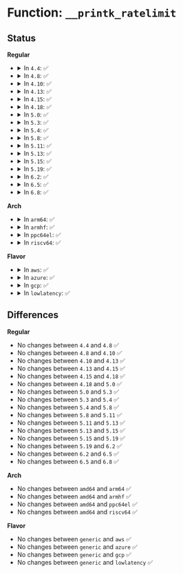 # Function: <code>__printk_ratelimit</code>

## Status
<b>Regular</b>
<ul>
<li>
<details>
<summary>In <code>4.4</code>: ✅</summary>

```c
int __printk_ratelimit(const char *func);
```

**Collision:** Unique Global

**Inline:** No

**Transformation:** False

**Instances:**

```
In kernel/printk/printk.c (ffffffff810d6ba0)
Location: kernel/printk/printk.c:2776
Inline: False
Direct callers:
  - arch/x86/kernel/signal.c:signal_fault
  - arch/x86/kernel/traps.c:do_trap
  - arch/x86/kernel/traps.c:do_general_protection
  - arch/x86/kernel/irq.c:ack_bad_irq
  - arch/x86/kernel/hpet.c:hpet_rtc_interrupt
  - arch/x86/mm/fault.c:__bad_area_nosemaphore
  - kernel/sysctl_binary.c:do_sysctl
  - kernel/sched/core.c:select_fallback_rq
  - kernel/sched/auto_group.c:sched_autogroup_create_attach
  - kernel/sched/auto_group.c:sched_autogroup_create_attach
  - kernel/audit.c:audit_printk_skb
  - kernel/audit.c:audit_log_start
  - mm/vmalloc.c:alloc_vmap_area
  - fs/quota/dquot.c:__quota_error
  - security/selinux/hooks.c:inode_doinit_with_dentry
  - security/selinux/ss/services.c:context_struct_compute_av
  - security/apparmor/domain.c:profile_onexec
  - security/apparmor/domain.c:change_hat
  - security/apparmor/domain.c:profile_transition
  - security/apparmor/domain.c:profile_transition
  - security/apparmor/domain.c:profile_transition
  - security/apparmor/domain.c:handle_onexec
  - security/apparmor/domain.c:apparmor_bprm_set_creds
  - security/apparmor/domain.c:apparmor_bprm_set_creds
  - security/apparmor/domain.c:apparmor_bprm_set_creds
  - security/apparmor/domain.c:aa_change_hat
  - security/apparmor/domain.c:aa_change_profile
  - security/apparmor/domain.c:aa_change_profile
  - security/apparmor/policy.c:aa_free_profile
  - security/apparmor/procattr.c:aa_setprocattr_changehat
  - security/apparmor/procattr.c:aa_setprocattr_changehat
  - security/apparmor/procattr.c:aa_setprocattr_changehat
  - security/apparmor/procattr.c:aa_setprocattr_changehat
  - security/apparmor/label.c:aa_label_alloc
  - security/apparmor/label.c:aa_label_xaudit
  - security/apparmor/label.c:aa_label_seq_xprint
  - security/apparmor/label.c:aa_label_xprintk
  - security/apparmor/policy_ns.c:alloc_ns
  - security/apparmor/policy_ns.c:aa_prepare_ns
  - lib/swiotlb.c:swiotlb_tbl_map_single
  - drivers/pci/pci.c:pci_raw_set_power_state
  - drivers/acpi/apei/erst.c:pr_unimpl_nvram
  - drivers/acpi/apei/erst.c:erst_get_record_id_next
  - drivers/acpi/apei/ghes.c:ghes_read_estatus
  - drivers/acpi/apei/ghes.c:ghes_read_estatus
  - drivers/tty/vt/keyboard.c:kbd_event
  - drivers/usb/core/hub.c:hub_port_connect
  - drivers/input/keyboard/atkbd.c:atkbd_interrupt
```
**Symbols:**

```
ffffffff810d6ba0-ffffffff810d6bba: __printk_ratelimit (STB_GLOBAL)
```
</details>
</li>
<li>
<details>
<summary>In <code>4.8</code>: ✅</summary>

```c
int __printk_ratelimit(const char *func);
```

**Collision:** Unique Global

**Inline:** No

**Transformation:** False

**Instances:**

```
In kernel/printk/printk.c (ffffffff810db8e0)
Location: kernel/printk/printk.c:2918
Inline: False
Direct callers:
  - arch/x86/kernel/signal.c:signal_fault
  - arch/x86/kernel/traps.c:do_general_protection
  - arch/x86/kernel/traps.c:do_trap
  - arch/x86/kernel/irq.c:ack_bad_irq
  - arch/x86/kernel/hpet.c:hpet_rtc_interrupt
  - arch/x86/mm/fault.c:__bad_area_nosemaphore
  - kernel/sysctl_binary.c:do_sysctl
  - kernel/sched/core.c:select_fallback_rq
  - kernel/sched/auto_group.c:sched_autogroup_create_attach
  - kernel/sched/auto_group.c:sched_autogroup_create_attach
  - kernel/audit.c:audit_log_start
  - kernel/audit.c:audit_printk_skb
  - mm/vmalloc.c:alloc_vmap_area
  - fs/quota/dquot.c:__quota_error
  - security/selinux/hooks.c:inode_doinit_with_dentry
  - security/selinux/ss/services.c:context_struct_compute_av
  - security/apparmor/domain.c:aa_change_profile
  - security/apparmor/domain.c:aa_change_profile
  - security/apparmor/domain.c:aa_change_hat
  - security/apparmor/domain.c:apparmor_bprm_set_creds
  - security/apparmor/domain.c:apparmor_bprm_set_creds
  - security/apparmor/domain.c:apparmor_bprm_set_creds
  - security/apparmor/domain.c:handle_onexec
  - security/apparmor/domain.c:profile_onexec
  - security/apparmor/domain.c:profile_onexec
  - security/apparmor/domain.c:profile_transition
  - security/apparmor/domain.c:profile_transition
  - security/apparmor/domain.c:profile_transition
  - security/apparmor/domain.c:profile_transition
  - security/apparmor/policy.c:policy_admin_capable
  - security/apparmor/policy.c:policy_admin_capable
  - security/apparmor/policy.c:aa_free_profile
  - security/apparmor/procattr.c:aa_setprocattr_changehat
  - security/apparmor/procattr.c:aa_setprocattr_changehat
  - security/apparmor/procattr.c:aa_setprocattr_changehat
  - security/apparmor/procattr.c:aa_setprocattr_changehat
  - security/apparmor/label.c:aa_label_xprintk
  - security/apparmor/label.c:aa_label_seq_xprint
  - security/apparmor/label.c:aa_label_xaudit
  - security/apparmor/label.c:aa_label_alloc
  - security/apparmor/mount.c:aa_pivotroot
  - security/apparmor/policy_ns.c:__aa_create_ns
  - security/apparmor/policy_ns.c:alloc_ns
  - lib/swiotlb.c:swiotlb_tbl_map_single
  - drivers/pci/pci.c:pci_raw_set_power_state
  - drivers/acpi/apei/erst.c:pr_unimpl_nvram
  - drivers/acpi/apei/erst.c:erst_get_record_id_next
  - drivers/acpi/apei/ghes.c:ghes_read_estatus
  - drivers/acpi/apei/ghes.c:ghes_read_estatus
  - drivers/tty/vt/keyboard.c:kbd_event
  - drivers/usb/core/hub.c:hub_port_connect
  - drivers/input/keyboard/atkbd.c:atkbd_interrupt
```
**Symbols:**

```
ffffffff810db8e0-ffffffff810db8fa: __printk_ratelimit (STB_GLOBAL)
```
</details>
</li>
<li>
<details>
<summary>In <code>4.10</code>: ✅</summary>

```c
int __printk_ratelimit(const char *func);
```

**Collision:** Unique Global

**Inline:** No

**Transformation:** False

**Instances:**

```
In kernel/printk/printk.c (ffffffff810e23b0)
Location: kernel/printk/printk.c:2750
Inline: False
Direct callers:
  - arch/x86/kernel/signal.c:signal_fault
  - arch/x86/kernel/traps.c:do_general_protection
  - arch/x86/kernel/traps.c:do_trap
  - arch/x86/kernel/irq.c:ack_bad_irq
  - arch/x86/kernel/hpet.c:hpet_rtc_interrupt
  - arch/x86/mm/fault.c:__bad_area_nosemaphore
  - kernel/sysctl_binary.c:do_sysctl
  - kernel/sched/core.c:select_fallback_rq
  - kernel/sched/auto_group.c:sched_autogroup_create_attach
  - kernel/sched/auto_group.c:sched_autogroup_create_attach
  - mm/vmalloc.c:alloc_vmap_area
  - fs/quota/dquot.c:__quota_error
  - security/selinux/hooks.c:inode_doinit_with_dentry
  - security/selinux/ss/services.c:context_struct_compute_av
  - security/apparmor/domain.c:aa_change_profile
  - security/apparmor/domain.c:aa_change_profile
  - security/apparmor/domain.c:aa_change_hat
  - security/apparmor/domain.c:apparmor_bprm_set_creds
  - security/apparmor/domain.c:apparmor_bprm_set_creds
  - security/apparmor/domain.c:apparmor_bprm_set_creds
  - security/apparmor/domain.c:handle_onexec
  - security/apparmor/domain.c:profile_onexec
  - security/apparmor/domain.c:profile_onexec
  - security/apparmor/domain.c:profile_transition
  - security/apparmor/domain.c:profile_transition
  - security/apparmor/domain.c:profile_transition
  - security/apparmor/domain.c:profile_transition
  - security/apparmor/policy.c:policy_admin_capable
  - security/apparmor/policy.c:policy_admin_capable
  - security/apparmor/policy.c:aa_free_profile
  - security/apparmor/procattr.c:aa_setprocattr_changehat
  - security/apparmor/procattr.c:aa_setprocattr_changehat
  - security/apparmor/procattr.c:aa_setprocattr_changehat
  - security/apparmor/procattr.c:aa_setprocattr_changehat
  - security/apparmor/label.c:aa_label_xprintk
  - security/apparmor/label.c:aa_label_seq_xprint
  - security/apparmor/label.c:aa_label_xaudit
  - security/apparmor/label.c:aa_label_alloc
  - security/apparmor/mount.c:aa_pivotroot
  - security/apparmor/policy_ns.c:__aa_create_ns
  - security/apparmor/policy_ns.c:alloc_ns
  - lib/swiotlb.c:swiotlb_tbl_map_single
  - drivers/pci/pci.c:pci_raw_set_power_state
  - drivers/acpi/apei/erst.c:pr_unimpl_nvram
  - drivers/acpi/apei/erst.c:erst_get_record_id_next
  - drivers/acpi/apei/ghes.c:ghes_read_estatus
  - drivers/acpi/apei/ghes.c:ghes_read_estatus
  - drivers/tty/vt/keyboard.c:kbd_event
  - drivers/usb/core/hub.c:hub_port_connect
  - drivers/input/keyboard/atkbd.c:atkbd_interrupt
```
**Symbols:**

```
ffffffff810e23b0-ffffffff810e23ca: __printk_ratelimit (STB_GLOBAL)
```
</details>
</li>
<li>
<details>
<summary>In <code>4.13</code>: ✅</summary>

```c
int __printk_ratelimit(const char *func);
```

**Collision:** Unique Global

**Inline:** No

**Transformation:** False

**Instances:**

```
In kernel/printk/printk.c (ffffffff810e1650)
Location: kernel/printk/printk.c:2757
Inline: False
Direct callers:
  - arch/x86/kernel/signal.c:signal_fault
  - arch/x86/kernel/traps.c:do_general_protection
  - arch/x86/kernel/traps.c:do_trap
  - arch/x86/kernel/irq.c:ack_bad_irq
  - arch/x86/kernel/hpet.c:hpet_rtc_interrupt
  - arch/x86/mm/fault.c:__bad_area_nosemaphore
  - kernel/sched/core.c:select_fallback_rq
  - kernel/sched/autogroup.c:sched_autogroup_create_attach
  - kernel/sched/autogroup.c:sched_autogroup_create_attach
  - mm/vmalloc.c:alloc_vmap_area
  - fs/quota/dquot.c:__quota_error
  - security/selinux/hooks.c:inode_doinit_with_dentry
  - security/selinux/ss/services.c:context_struct_compute_av
  - lib/swiotlb.c:swiotlb_tbl_map_single
  - drivers/pci/pci.c:pci_raw_set_power_state
  - drivers/acpi/apei/erst.c:pr_unimpl_nvram
  - drivers/acpi/apei/erst.c:erst_get_record_id_next
  - drivers/acpi/apei/ghes.c:ghes_read_estatus
  - drivers/acpi/apei/ghes.c:ghes_read_estatus
  - drivers/tty/vt/keyboard.c:kbd_event
  - drivers/iommu/amd_iommu.c:amd_iommu_int_thread
  - drivers/iommu/amd_iommu.c:amd_iommu_int_thread
  - drivers/usb/core/hub.c:hub_port_connect
  - drivers/input/keyboard/atkbd.c:atkbd_interrupt
```
**Symbols:**

```
ffffffff810e1650-ffffffff810e166a: __printk_ratelimit (STB_GLOBAL)
```
</details>
</li>
<li>
<details>
<summary>In <code>4.15</code>: ✅</summary>

```c
int __printk_ratelimit(const char *func);
```

**Collision:** Unique Global

**Inline:** No

**Transformation:** False

**Instances:**

```
In kernel/printk/printk.c (ffffffff810e9790)
Location: kernel/printk/printk.c:2751
Inline: False
Direct callers:
  - arch/x86/kernel/signal.c:signal_fault
  - arch/x86/kernel/traps.c:do_general_protection
  - arch/x86/kernel/traps.c:do_trap
  - arch/x86/kernel/irq.c:ack_bad_irq
  - arch/x86/kernel/hpet.c:hpet_rtc_interrupt
  - arch/x86/mm/fault.c:__bad_area_nosemaphore
  - kernel/sched/core.c:select_fallback_rq
  - kernel/sched/autogroup.c:sched_autogroup_create_attach
  - kernel/sched/autogroup.c:sched_autogroup_create_attach
  - mm/vmalloc.c:alloc_vmap_area
  - fs/quota/dquot.c:__quota_error
  - security/selinux/hooks.c:inode_doinit_with_dentry
  - security/selinux/ss/services.c:context_struct_compute_av
  - lib/swiotlb.c:swiotlb_alloc_coherent
  - lib/swiotlb.c:swiotlb_tbl_map_single
  - drivers/pci/pci.c:pci_raw_set_power_state
  - drivers/acpi/apei/erst.c:pr_unimpl_nvram
  - drivers/acpi/apei/erst.c:erst_get_record_id_next
  - drivers/acpi/apei/ghes.c:ghes_read_estatus
  - drivers/acpi/apei/ghes.c:ghes_read_estatus
  - drivers/tty/vt/keyboard.c:kbd_event
  - drivers/iommu/amd_iommu.c:amd_iommu_int_thread
  - drivers/iommu/amd_iommu.c:amd_iommu_int_thread
  - drivers/usb/core/hub.c:hub_port_connect
  - drivers/input/keyboard/atkbd.c:atkbd_interrupt
```
**Symbols:**

```
ffffffff810e9790-ffffffff810e97aa: __printk_ratelimit (STB_GLOBAL)
```
</details>
</li>
<li>
<details>
<summary>In <code>4.18</code>: ✅</summary>

```c
int __printk_ratelimit(const char *func);
```

**Collision:** Unique Global

**Inline:** No

**Transformation:** False

**Instances:**

```
In kernel/printk/printk.c (ffffffff810f1a60)
Location: kernel/printk/printk.c:2928
Inline: False
Direct callers:
  - arch/x86/kernel/signal.c:signal_fault
  - arch/x86/kernel/traps.c:do_general_protection
  - arch/x86/kernel/traps.c:do_trap
  - arch/x86/kernel/irq.c:ack_bad_irq
  - arch/x86/kernel/hpet.c:hpet_rtc_interrupt
  - arch/x86/mm/fault.c:__bad_area_nosemaphore
  - kernel/sched/core.c:select_fallback_rq
  - kernel/sched/autogroup.c:sched_autogroup_create_attach
  - kernel/sched/autogroup.c:sched_autogroup_create_attach
  - kernel/dma/swiotlb.c:swiotlb_alloc
  - kernel/dma/swiotlb.c:swiotlb_tbl_map_single
  - mm/vmalloc.c:alloc_vmap_area
  - fs/quota/dquot.c:__quota_error
  - security/selinux/hooks.c:inode_doinit_with_dentry
  - security/selinux/ss/services.c:context_struct_compute_av
  - drivers/pci/pci.c:pci_raw_set_power_state
  - drivers/acpi/apei/erst.c:pr_unimpl_nvram
  - drivers/acpi/apei/erst.c:erst_get_record_id_next
  - drivers/acpi/apei/ghes.c:ghes_read_estatus
  - drivers/acpi/apei/ghes.c:ghes_read_estatus
  - drivers/tty/vt/keyboard.c:kbd_event
  - drivers/iommu/amd_iommu.c:amd_iommu_int_thread
  - drivers/iommu/amd_iommu.c:amd_iommu_int_thread
  - drivers/usb/core/hub.c:hub_port_connect
  - drivers/input/keyboard/atkbd.c:atkbd_interrupt
```
**Symbols:**

```
ffffffff810f1a60-ffffffff810f1a7a: __printk_ratelimit (STB_GLOBAL)
```
</details>
</li>
<li>
<details>
<summary>In <code>5.0</code>: ✅</summary>

```c
int __printk_ratelimit(const char *func);
```

**Collision:** Unique Global

**Inline:** No

**Transformation:** False

**Instances:**

```
In kernel/printk/printk.c (ffffffff810fd110)
Location: kernel/printk/printk.c:2940
Inline: False
Direct callers:
  - arch/x86/kernel/signal.c:signal_fault
  - arch/x86/kernel/irq.c:ack_bad_irq
  - arch/x86/kernel/hpet.c:hpet_rtc_interrupt
  - arch/x86/mm/fault.c:__bad_area_nosemaphore
  - kernel/sched/core.c:select_fallback_rq
  - kernel/sched/autogroup.c:sched_autogroup_create_attach
  - kernel/sched/autogroup.c:sched_autogroup_create_attach
  - kernel/dma/swiotlb.c:swiotlb_tbl_map_single
  - mm/vmalloc.c:alloc_vmap_area
  - fs/quota/dquot.c:__quota_error
  - security/selinux/hooks.c:inode_doinit_with_dentry
  - security/selinux/ss/services.c:context_struct_compute_av
  - drivers/pci/pci.c:pci_raw_set_power_state
  - drivers/acpi/apei/erst.c:pr_unimpl_nvram
  - drivers/acpi/apei/erst.c:erst_get_record_id_next
  - drivers/tty/vt/keyboard.c:kbd_event
  - drivers/iommu/amd_iommu.c:amd_iommu_int_thread
  - drivers/iommu/amd_iommu.c:amd_iommu_int_thread
  - drivers/usb/core/hub.c:hub_port_connect
  - drivers/input/keyboard/atkbd.c:atkbd_interrupt
```
**Symbols:**

```
ffffffff810fd110-ffffffff810fd12a: __printk_ratelimit (STB_GLOBAL)
```
</details>
</li>
<li>
<details>
<summary>In <code>5.3</code>: ✅</summary>

```c
int __printk_ratelimit(const char *func);
```

**Collision:** Unique Global

**Inline:** No

**Transformation:** False

**Instances:**

```
In kernel/printk/printk.c (ffffffff81105820)
Location: kernel/printk/printk.c:3005
Inline: False
Direct callers:
  - arch/x86/kernel/signal.c:signal_fault
  - arch/x86/kernel/irq.c:ack_bad_irq
  - arch/x86/kernel/hpet.c:hpet_rtc_interrupt
  - arch/x86/mm/fault.c:__bad_area_nosemaphore
  - kernel/sched/core.c:select_fallback_rq
  - kernel/sched/autogroup.c:sched_autogroup_create_attach
  - kernel/sched/autogroup.c:sched_autogroup_create_attach
  - kernel/dma/swiotlb.c:swiotlb_tbl_map_single
  - mm/vmalloc.c:alloc_vmap_area
  - mm/cma.c:cma_alloc
  - fs/quota/dquot.c:__quota_error
  - security/selinux/ss/services.c:context_struct_compute_av
  - drivers/pci/pci.c:pci_raw_set_power_state
  - drivers/acpi/apei/erst.c:pr_unimpl_nvram
  - drivers/acpi/apei/erst.c:erst_get_record_id_next
  - drivers/tty/vt/keyboard.c:kbd_keycode
  - drivers/iommu/amd_iommu.c:amd_iommu_int_thread
  - drivers/iommu/amd_iommu.c:amd_iommu_int_thread
  - drivers/usb/core/hub.c:hub_port_connect
  - drivers/input/keyboard/atkbd.c:atkbd_interrupt
```
**Symbols:**

```
ffffffff81105820-ffffffff8110583a: __printk_ratelimit (STB_GLOBAL)
```
</details>
</li>
<li>
<details>
<summary>In <code>5.4</code>: ✅</summary>

```c
int __printk_ratelimit(const char *func);
```

**Collision:** Unique Global

**Inline:** No

**Transformation:** False

**Instances:**

```
In kernel/printk/printk.c (ffffffff81111ba0)
Location: kernel/printk/printk.c:3015
Inline: False
Direct callers:
  - arch/x86/kernel/signal.c:signal_fault
  - arch/x86/kernel/irq.c:ack_bad_irq
  - arch/x86/kernel/hpet.c:hpet_rtc_interrupt
  - arch/x86/mm/fault.c:__bad_area_nosemaphore
  - kernel/sched/core.c:select_fallback_rq
  - kernel/sched/autogroup.c:sched_autogroup_create_attach
  - kernel/sched/autogroup.c:sched_autogroup_create_attach
  - kernel/dma/swiotlb.c:swiotlb_tbl_map_single
  - mm/vmalloc.c:alloc_vmap_area
  - mm/cma.c:cma_alloc
  - fs/quota/dquot.c:__quota_error
  - security/selinux/ss/services.c:context_struct_compute_av
  - drivers/acpi/apei/erst.c:pr_unimpl_nvram
  - drivers/acpi/apei/erst.c:erst_get_record_id_next
  - drivers/tty/vt/keyboard.c:kbd_keycode
  - drivers/iommu/amd_iommu.c:amd_iommu_int_thread
  - drivers/iommu/amd_iommu.c:amd_iommu_int_thread
  - drivers/usb/core/hub.c:hub_port_connect
  - drivers/input/keyboard/atkbd.c:atkbd_interrupt
```
**Symbols:**

```
ffffffff81111ba0-ffffffff81111bba: __printk_ratelimit (STB_GLOBAL)
```
</details>
</li>
<li>
<details>
<summary>In <code>5.8</code>: ✅</summary>

```c
int __printk_ratelimit(const char *func);
```

**Collision:** Unique Global

**Inline:** No

**Transformation:** False

**Instances:**

```
In kernel/printk/printk.c (ffffffff8111d270)
Location: kernel/printk/printk.c:3083
Inline: False
Direct callers:
  - arch/x86/kernel/signal.c:signal_fault
  - arch/x86/kernel/traps.c:exc_general_protection
  - arch/x86/kernel/traps.c:do_trap
  - arch/x86/kernel/irq.c:ack_bad_irq
  - arch/x86/kernel/hpet.c:hpet_rtc_timer_reinit
  - arch/x86/mm/fault.c:__bad_area_nosemaphore
  - kernel/sched/core.c:select_fallback_rq
  - kernel/sched/autogroup.c:sched_autogroup_create_attach
  - kernel/sched/autogroup.c:sched_autogroup_create_attach
  - kernel/dma/swiotlb.c:swiotlb_tbl_map_single
  - kernel/audit.c:audit_log_lost
  - mm/vmalloc.c:alloc_vmap_area
  - fs/quota/dquot.c:__quota_error
  - security/selinux/ss/services.c:context_struct_compute_av
  - drivers/acpi/apei/erst.c:erst_read
  - drivers/acpi/apei/erst.c:__erst_record_id_cache_add_one
  - drivers/tty/vt/keyboard.c:kbd_keycode
  - drivers/iommu/amd/iommu.c:amd_iommu_report_page_fault
  - drivers/iommu/amd/iommu.c:amd_iommu_report_page_fault
  - drivers/usb/core/hub.c:hub_port_connect
  - drivers/input/keyboard/atkbd.c:atkbd_interrupt
```
**Symbols:**

```
ffffffff8111d270-ffffffff8111d28a: __printk_ratelimit (STB_GLOBAL)
```
</details>
</li>
<li>
<details>
<summary>In <code>5.11</code>: ✅</summary>

```c
int __printk_ratelimit(const char *func);
```

**Collision:** Unique Global

**Inline:** No

**Transformation:** False

**Instances:**

```
In kernel/printk/printk.c (ffffffff81117d40)
Location: kernel/printk/printk.c:3162
Inline: False
Direct callers:
  - arch/x86/kernel/signal.c:signal_fault
  - arch/x86/kernel/traps.c:exc_general_protection
  - arch/x86/kernel/traps.c:do_trap
  - arch/x86/kernel/irq.c:ack_bad_irq
  - arch/x86/kernel/hpet.c:hpet_rtc_timer_reinit
  - arch/x86/mm/fault.c:__bad_area_nosemaphore
  - kernel/sched/core.c:select_fallback_rq
  - kernel/sched/autogroup.c:sched_autogroup_create_attach
  - kernel/sched/autogroup.c:sched_autogroup_create_attach
  - kernel/dma/swiotlb.c:swiotlb_tbl_map_single
  - kernel/audit.c:audit_log_lost
  - mm/vmalloc.c:alloc_vmap_area
  - fs/quota/dquot.c:__quota_error
  - security/selinux/ss/services.c:context_struct_compute_av
  - drivers/acpi/apei/erst.c:erst_read
  - drivers/acpi/apei/erst.c:__erst_record_id_cache_add_one
  - drivers/tty/vt/keyboard.c:kbd_keycode
  - drivers/iommu/amd/iommu.c:amd_iommu_report_page_fault
  - drivers/iommu/amd/iommu.c:amd_iommu_report_page_fault
  - drivers/usb/core/hub.c:hub_port_connect
  - drivers/input/keyboard/atkbd.c:atkbd_interrupt
```
**Symbols:**

```
ffffffff81117d40-ffffffff81117d5a: __printk_ratelimit (STB_GLOBAL)
```
</details>
</li>
<li>
<details>
<summary>In <code>5.13</code>: ✅</summary>

```c
int __printk_ratelimit(const char *func);
```

**Collision:** Unique Global

**Inline:** No

**Transformation:** False

**Instances:**

```
In kernel/printk/printk.c (ffffffff81118410)
Location: kernel/printk/printk.c:3226
Inline: False
Direct callers:
  - arch/x86/kernel/signal.c:signal_fault
  - arch/x86/kernel/traps.c:exc_general_protection
  - arch/x86/kernel/traps.c:do_trap
  - arch/x86/kernel/irq.c:ack_bad_irq
  - arch/x86/kernel/hpet.c:hpet_rtc_interrupt
  - arch/x86/mm/fault.c:__bad_area_nosemaphore
  - kernel/sched/core.c:select_fallback_rq
  - kernel/sched/autogroup.c:sched_autogroup_create_attach
  - kernel/sched/autogroup.c:sched_autogroup_create_attach
  - kernel/audit.c:audit_log_lost
  - mm/vmalloc.c:alloc_vmap_area
  - fs/quota/dquot.c:__quota_error
  - security/selinux/ss/services.c:context_struct_compute_av
  - drivers/acpi/apei/erst.c:erst_read
  - drivers/acpi/apei/erst.c:__erst_record_id_cache_add_one
  - drivers/tty/vt/keyboard.c:kbd_keycode
  - drivers/usb/core/hub.c:hub_port_connect
  - drivers/input/keyboard/atkbd.c:atkbd_interrupt
```
**Symbols:**

```
ffffffff81118410-ffffffff8111842a: __printk_ratelimit (STB_GLOBAL)
```
</details>
</li>
<li>
<details>
<summary>In <code>5.15</code>: ✅</summary>

```c
int __printk_ratelimit(const char *func);
```

**Collision:** Unique Global

**Inline:** No

**Transformation:** False

**Instances:**

```
In kernel/printk/printk.c (ffffffff811387b0)
Location: kernel/printk/printk.c:3290
Inline: False
Direct callers:
  - arch/x86/kernel/signal.c:signal_fault
  - arch/x86/kernel/traps.c:exc_general_protection
  - arch/x86/kernel/traps.c:exc_general_protection
  - arch/x86/kernel/traps.c:do_trap
  - arch/x86/kernel/irq.c:ack_bad_irq
  - arch/x86/kernel/hpet.c:hpet_rtc_interrupt
  - arch/x86/mm/fault.c:__bad_area_nosemaphore
  - kernel/sched/core.c:select_fallback_rq
  - kernel/sched/core.c:force_compatible_cpus_allowed_ptr
  - kernel/sched/autogroup.c:sched_autogroup_create_attach
  - kernel/sched/autogroup.c:sched_autogroup_create_attach
  - kernel/audit.c:kauditd_hold_skb
  - kernel/audit.c:audit_log_lost
  - mm/vmalloc.c:alloc_vmap_area
  - fs/quota/dquot.c:__quota_error
  - security/selinux/ss/services.c:context_struct_compute_av
  - drivers/acpi/apei/erst.c:erst_read
  - drivers/acpi/apei/erst.c:__erst_record_id_cache_add_one
  - drivers/tty/vt/keyboard.c:kbd_keycode
  - drivers/usb/core/hub.c:hub_port_connect
  - drivers/input/keyboard/atkbd.c:atkbd_interrupt
```
**Symbols:**

```
ffffffff811387b0-ffffffff811387ca: __printk_ratelimit (STB_GLOBAL)
```
</details>
</li>
<li>
<details>
<summary>In <code>5.19</code>: ✅</summary>

```c
int __printk_ratelimit(const char *func);
```

**Collision:** Unique Global

**Inline:** No

**Transformation:** False

**Instances:**

```
In kernel/printk/printk.c (ffffffff8115b190)
Location: kernel/printk/printk.c:3546
Inline: False
Direct callers:
  - arch/x86/kernel/signal.c:signal_fault
  - arch/x86/kernel/traps.c:exc_general_protection
  - arch/x86/kernel/traps.c:gp_user_force_sig_segv
  - arch/x86/kernel/traps.c:do_trap
  - arch/x86/kernel/irq.c:ack_bad_irq
  - arch/x86/kernel/hpet.c:hpet_rtc_interrupt
  - arch/x86/mm/fault.c:__bad_area_nosemaphore
  - kernel/sched/core.c:select_fallback_rq
  - kernel/sched/core.c:force_compatible_cpus_allowed_ptr
  - kernel/sched/build_utility.c:sched_autogroup_create_attach
  - kernel/sched/build_utility.c:sched_autogroup_create_attach
  - kernel/audit.c:audit_log_start
  - kernel/audit.c:kauditd_hold_skb
  - kernel/audit.c:audit_log_lost
  - mm/vmalloc.c:alloc_vmap_area
  - fs/quota/dquot.c:__quota_error
  - security/selinux/ss/services.c:context_struct_compute_av
  - drivers/acpi/apei/erst.c:erst_read
  - drivers/acpi/apei/erst.c:__erst_record_id_cache_add_one
  - drivers/tty/vt/keyboard.c:kbd_keycode
  - drivers/usb/core/hub.c:hub_port_connect
  - drivers/input/keyboard/atkbd.c:atkbd_interrupt
```
**Symbols:**

```
ffffffff8115b190-ffffffff8115b1b2: __printk_ratelimit (STB_GLOBAL)
```
</details>
</li>
<li>
<details>
<summary>In <code>6.2</code>: ✅</summary>

```c
int __printk_ratelimit(const char *func);
```

**Collision:** Unique Global

**Inline:** No

**Transformation:** False

**Instances:**

```
In kernel/printk/printk.c (ffffffff8118d570)
Location: kernel/printk/printk.c:3809
Inline: False
Direct callers:
  - arch/x86/kernel/signal.c:signal_fault
  - arch/x86/kernel/signal.c:get_sigframe
  - arch/x86/kernel/traps.c:exc_general_protection
  - arch/x86/kernel/traps.c:exc_general_protection
  - arch/x86/kernel/irq.c:ack_bad_irq
  - arch/x86/kernel/hpet.c:hpet_rtc_interrupt
  - arch/x86/mm/fault.c:__bad_area_nosemaphore
  - kernel/sched/core.c:select_fallback_rq
  - kernel/sched/core.c:force_compatible_cpus_allowed_ptr
  - kernel/sched/core.c:force_compatible_cpus_allowed_ptr
  - kernel/sched/build_utility.c:sched_autogroup_create_attach
  - kernel/sched/build_utility.c:sched_autogroup_create_attach
  - kernel/audit.c:audit_log_start
  - kernel/audit.c:kauditd_hold_skb
  - kernel/audit.c:audit_log_lost
  - mm/vmalloc.c:alloc_vmap_area
  - fs/quota/dquot.c:__quota_error
  - security/selinux/ss/services.c:context_struct_compute_av
  - drivers/acpi/apei/erst.c:__erst_read
  - drivers/acpi/apei/erst.c:__erst_record_id_cache_add_one
  - drivers/tty/vt/keyboard.c:kbd_keycode
  - drivers/usb/core/hub.c:hub_port_connect
  - drivers/input/keyboard/atkbd.c:atkbd_interrupt
```
**Symbols:**

```
ffffffff8118d570-ffffffff8118d592: __printk_ratelimit (STB_GLOBAL)
```
</details>
</li>
<li>
<details>
<summary>In <code>6.5</code>: ✅</summary>

```c
int __printk_ratelimit(const char *func);
```

**Collision:** Unique Global

**Inline:** No

**Transformation:** False

**Instances:**

```
In kernel/printk/printk.c (ffffffff8119ed10)
Location: kernel/printk/printk.c:3850
Inline: False
Direct callers:
  - arch/x86/kernel/signal.c:signal_fault
  - arch/x86/kernel/signal.c:get_sigframe
  - arch/x86/kernel/traps.c:exc_general_protection
  - arch/x86/kernel/traps.c:exc_general_protection
  - arch/x86/kernel/irq.c:ack_bad_irq
  - arch/x86/kernel/hpet.c:hpet_rtc_interrupt
  - arch/x86/mm/fault.c:__bad_area_nosemaphore
  - kernel/sched/core.c:select_fallback_rq
  - kernel/sched/core.c:force_compatible_cpus_allowed_ptr
  - kernel/sched/core.c:force_compatible_cpus_allowed_ptr
  - kernel/sched/build_utility.c:sched_autogroup_create_attach
  - kernel/sched/build_utility.c:sched_autogroup_create_attach
  - kernel/audit.c:audit_log_start
  - kernel/audit.c:kauditd_hold_skb
  - kernel/audit.c:audit_log_lost
  - mm/vmalloc.c:alloc_vmap_area
  - fs/quota/dquot.c:__quota_error
  - security/selinux/ss/services.c:context_struct_compute_av
  - drivers/acpi/apei/erst.c:__erst_read
  - drivers/acpi/apei/erst.c:__erst_record_id_cache_add_one
  - drivers/tty/vt/keyboard.c:kbd_keycode
  - drivers/usb/core/hub.c:hub_port_connect
  - drivers/input/keyboard/atkbd.c:atkbd_receive_byte
```
**Symbols:**

```
ffffffff8119ed10-ffffffff8119ed32: __printk_ratelimit (STB_GLOBAL)
```
</details>
</li>
<li>
<details>
<summary>In <code>6.8</code>: ✅</summary>

```c
int __printk_ratelimit(const char *func);
```

**Collision:** Unique Global

**Inline:** No

**Transformation:** False

**Instances:**

```
In kernel/printk/printk.c (ffffffff811aded0)
Location: kernel/printk/printk.c:3968
Inline: False
Direct callers:
  - arch/x86/kernel/signal.c:signal_fault
  - arch/x86/kernel/signal.c:get_sigframe
  - arch/x86/kernel/traps.c:exc_general_protection
  - arch/x86/kernel/traps.c:exc_general_protection
  - arch/x86/kernel/irq.c:ack_bad_irq
  - arch/x86/kernel/hpet.c:hpet_rtc_interrupt
  - arch/x86/mm/fault.c:__bad_area_nosemaphore
  - kernel/sched/core.c:select_fallback_rq
  - kernel/sched/core.c:force_compatible_cpus_allowed_ptr
  - kernel/sched/core.c:force_compatible_cpus_allowed_ptr
  - kernel/sched/build_utility.c:sched_autogroup_create_attach
  - kernel/sched/build_utility.c:sched_autogroup_create_attach
  - kernel/audit.c:audit_log_start
  - kernel/audit.c:kauditd_hold_skb
  - kernel/audit.c:audit_log_lost
  - mm/vmalloc.c:alloc_vmap_area
  - fs/quota/dquot.c:__quota_error
  - security/selinux/ss/services.c:context_struct_compute_av
  - drivers/acpi/apei/erst.c:__erst_read
  - drivers/acpi/apei/erst.c:__erst_record_id_cache_add_one
  - drivers/tty/vt/keyboard.c:kbd_keycode
  - drivers/usb/core/hub.c:hub_port_connect
  - drivers/input/keyboard/atkbd.c:atkbd_receive_byte
```
**Symbols:**

```
ffffffff811aded0-ffffffff811adef2: __printk_ratelimit (STB_GLOBAL)
```
</details>
</li>
</ul>
<b>Arch</b>
<ul>
<li>
<details>
<summary>In <code>arm64</code>: ✅</summary>

```c
int __printk_ratelimit(const char *func);
```

**Collision:** Unique Global

**Inline:** No

**Transformation:** False

**Instances:**

```
In kernel/printk/printk.c (ffff800010171ed0)
Location: kernel/printk/printk.c:3015
Inline: False
Direct callers:
  - kernel/sched/core.c:select_fallback_rq
  - kernel/sched/autogroup.c:sched_autogroup_create_attach
  - kernel/sched/autogroup.c:sched_autogroup_create_attach
  - kernel/dma/swiotlb.c:swiotlb_tbl_map_single
  - mm/vmalloc.c:alloc_vmap_area
  - mm/cma.c:cma_alloc
  - fs/quota/dquot.c:__quota_error
  - security/selinux/ss/services.c:context_struct_compute_av
  - drivers/acpi/apei/erst.c:pr_unimpl_nvram
  - drivers/acpi/apei/erst.c:erst_get_record_id_next
  - drivers/ata/libahci.c:ahci_read_em_buffer
  - drivers/usb/core/hub.c:hub_port_connect
  - drivers/input/keyboard/atkbd.c:atkbd_interrupt
```
**Symbols:**

```
ffff800010171ed0-ffff800010171f08: __printk_ratelimit (STB_GLOBAL)
```
</details>
</li>
<li>
<details>
<summary>In <code>armhf</code>: ✅</summary>

```c
int __printk_ratelimit(const char *func);
```

**Collision:** Unique Global

**Inline:** No

**Transformation:** False

**Instances:**

```
In kernel/printk/printk.c (c03c4c88)
Location: kernel/printk/printk.c:3015
Inline: False
Direct callers:
  - kernel/sysctl_binary.c:__se_sys_sysctl
  - kernel/sched/autogroup.c:sched_autogroup_create_attach
  - kernel/sched/autogroup.c:sched_autogroup_create_attach
  - mm/cma.c:cma_alloc
  - fs/quota/dquot.c:__quota_error
  - security/selinux/ss/services.c:context_struct_compute_av
  - drivers/tty/vt/keyboard.c:kbd_keycode
  - drivers/ata/libahci.c:ahci_read_em_buffer
  - drivers/usb/core/hub.c:hub_port_connect
  - drivers/input/keyboard/atkbd.c:atkbd_interrupt
  - sound/core/pcm_lib.c:snd_pcm_update_hw_ptr0
```
**Symbols:**

```
c03c4c88-c03c4cb0: __printk_ratelimit (STB_GLOBAL)
```
</details>
</li>
<li>
<details>
<summary>In <code>ppc64el</code>: ✅</summary>

```c
int __printk_ratelimit(const char *func);
```

**Collision:** Unique Global

**Inline:** No

**Transformation:** False

**Instances:**

```
In kernel/printk/printk.c (c0000000001caea0)
Location: kernel/printk/printk.c:3015
Inline: False
Direct callers:
  - arch/powerpc/kernel/iommu.c:iommu_map_page
  - arch/powerpc/kernel/iommu.c:ppc_iommu_map_sg
  - arch/powerpc/kernel/iommu.c:__iommu_free
  - arch/powerpc/kernel/iommu.c:iommu_range_alloc
  - arch/powerpc/platforms/pseries/iommu.c:tce_get_pSeriesLP
  - arch/powerpc/platforms/pseries/iommu.c:tce_free_pSeriesLP
  - arch/powerpc/perf/core-book3s.c:perf_event_interrupt
  - kernel/sched/core.c:select_fallback_rq
  - kernel/sched/autogroup.c:sched_autogroup_create_attach
  - kernel/sched/autogroup.c:sched_autogroup_create_attach
  - kernel/dma/swiotlb.c:swiotlb_tbl_map_single
  - mm/vmalloc.c:alloc_vmap_area
  - mm/cma.c:cma_alloc
  - fs/quota/dquot.c:__quota_error
  - security/selinux/ss/services.c:context_struct_compute_av
  - drivers/tty/vt/keyboard.c:kbd_keycode
  - drivers/usb/core/hub.c:hub_port_connect
  - drivers/input/keyboard/atkbd.c:atkbd_interrupt
```
**Symbols:**

```
c0000000001caea0-c0000000001caee0: __printk_ratelimit (STB_GLOBAL)
```
</details>
</li>
<li>
<details>
<summary>In <code>riscv64</code>: ✅</summary>

```c
int __printk_ratelimit(const char *func);
```

**Collision:** Unique Global

**Inline:** No

**Transformation:** False

**Instances:**

```
In kernel/printk/printk.c (ffffffe00010e2f4)
Location: kernel/printk/printk.c:3015
Inline: False
Direct callers:
  - arch/riscv/kernel/traps.c:do_trap
  - kernel/sched/core.c:wake_up_new_task
  - kernel/sched/core.c:try_to_wake_up
  - kernel/sched/autogroup.c:sched_autogroup_create_attach
  - kernel/sched/autogroup.c:sched_autogroup_create_attach
  - kernel/dma/swiotlb.c:swiotlb_tbl_map_single
  - mm/cma.c:cma_alloc
  - fs/quota/dquot.c:__quota_error
  - security/selinux/ss/services.c:context_struct_compute_av
  - drivers/usb/core/hub.c:hub_port_connect
  - drivers/input/keyboard/atkbd.c:atkbd_interrupt
```
**Symbols:**

```
ffffffe00010e2f4-ffffffe00010e326: __printk_ratelimit (STB_GLOBAL)
```
</details>
</li>
</ul>
<b>Flavor</b>
<ul>
<li>
<details>
<summary>In <code>aws</code>: ✅</summary>

```c
int __printk_ratelimit(const char *func);
```

**Collision:** Unique Global

**Inline:** No

**Transformation:** False

**Instances:**

```
In kernel/printk/printk.c (ffffffff8110a180)
Location: kernel/printk/printk.c:3015
Inline: False
Direct callers:
  - arch/x86/kernel/signal.c:signal_fault
  - arch/x86/kernel/irq.c:ack_bad_irq
  - arch/x86/kernel/hpet.c:hpet_rtc_interrupt
  - arch/x86/mm/fault.c:__bad_area_nosemaphore
  - kernel/sched/core.c:select_fallback_rq
  - kernel/sched/autogroup.c:sched_autogroup_create_attach
  - kernel/sched/autogroup.c:sched_autogroup_create_attach
  - kernel/dma/swiotlb.c:swiotlb_tbl_map_single
  - mm/vmalloc.c:alloc_vmap_area
  - mm/cma.c:cma_alloc
  - fs/quota/dquot.c:__quota_error
  - security/selinux/ss/services.c:context_struct_compute_av
  - drivers/tty/vt/keyboard.c:kbd_keycode
  - drivers/iommu/amd_iommu.c:amd_iommu_int_thread
  - drivers/iommu/amd_iommu.c:amd_iommu_int_thread
  - drivers/usb/core/hub.c:hub_port_connect
  - drivers/input/keyboard/atkbd.c:atkbd_interrupt
```
**Symbols:**

```
ffffffff8110a180-ffffffff8110a19a: __printk_ratelimit (STB_GLOBAL)
```
</details>
</li>
<li>
<details>
<summary>In <code>azure</code>: ✅</summary>

```c
int __printk_ratelimit(const char *func);
```

**Collision:** Unique Global

**Inline:** No

**Transformation:** False

**Instances:**

```
In kernel/printk/printk.c (ffffffff810fb060)
Location: kernel/printk/printk.c:3015
Inline: False
Direct callers:
  - arch/x86/kernel/signal.c:signal_fault
  - arch/x86/kernel/irq.c:ack_bad_irq
  - arch/x86/kernel/hpet.c:hpet_rtc_interrupt
  - arch/x86/mm/fault.c:__bad_area_nosemaphore
  - kernel/sched/core.c:select_fallback_rq
  - kernel/sched/autogroup.c:sched_autogroup_create_attach
  - kernel/sched/autogroup.c:sched_autogroup_create_attach
  - kernel/dma/swiotlb.c:swiotlb_tbl_map_single
  - mm/vmalloc.c:alloc_vmap_area
  - mm/cma.c:cma_alloc
  - fs/quota/dquot.c:__quota_error
  - security/selinux/ss/services.c:context_struct_compute_av
  - drivers/acpi/apei/erst.c:pr_unimpl_nvram
  - drivers/acpi/apei/erst.c:erst_get_record_id_next
  - drivers/tty/vt/keyboard.c:kbd_keycode
  - drivers/iommu/amd_iommu.c:amd_iommu_int_thread
  - drivers/iommu/amd_iommu.c:amd_iommu_int_thread
  - drivers/usb/core/hub.c:hub_port_connect
  - drivers/input/keyboard/atkbd.c:atkbd_interrupt
```
**Symbols:**

```
ffffffff810fb060-ffffffff810fb07a: __printk_ratelimit (STB_GLOBAL)
```
</details>
</li>
<li>
<details>
<summary>In <code>gcp</code>: ✅</summary>

```c
int __printk_ratelimit(const char *func);
```

**Collision:** Unique Global

**Inline:** No

**Transformation:** False

**Instances:**

```
In kernel/printk/printk.c (ffffffff81108070)
Location: kernel/printk/printk.c:3015
Inline: False
Direct callers:
  - arch/x86/kernel/signal.c:signal_fault
  - arch/x86/kernel/irq.c:ack_bad_irq
  - arch/x86/kernel/hpet.c:hpet_rtc_interrupt
  - arch/x86/mm/fault.c:__bad_area_nosemaphore
  - kernel/sched/core.c:select_fallback_rq
  - kernel/sched/autogroup.c:sched_autogroup_create_attach
  - kernel/sched/autogroup.c:sched_autogroup_create_attach
  - kernel/dma/swiotlb.c:swiotlb_tbl_map_single
  - mm/vmalloc.c:alloc_vmap_area
  - mm/cma.c:cma_alloc
  - fs/quota/dquot.c:__quota_error
  - security/selinux/ss/services.c:context_struct_compute_av
  - drivers/acpi/apei/erst.c:pr_unimpl_nvram
  - drivers/acpi/apei/erst.c:erst_get_record_id_next
  - drivers/tty/vt/keyboard.c:kbd_keycode
  - drivers/iommu/amd_iommu.c:amd_iommu_int_thread
  - drivers/iommu/amd_iommu.c:amd_iommu_int_thread
  - drivers/usb/core/hub.c:hub_port_connect
  - drivers/input/keyboard/atkbd.c:atkbd_interrupt
```
**Symbols:**

```
ffffffff81108070-ffffffff8110808a: __printk_ratelimit (STB_GLOBAL)
```
</details>
</li>
<li>
<details>
<summary>In <code>lowlatency</code>: ✅</summary>

```c
int __printk_ratelimit(const char *func);
```

**Collision:** Unique Global

**Inline:** No

**Transformation:** False

**Instances:**

```
In kernel/printk/printk.c (ffffffff81113410)
Location: kernel/printk/printk.c:3015
Inline: False
Direct callers:
  - arch/x86/kernel/signal.c:signal_fault
  - arch/x86/kernel/irq.c:ack_bad_irq
  - arch/x86/kernel/hpet.c:hpet_rtc_interrupt
  - arch/x86/mm/fault.c:__bad_area_nosemaphore
  - kernel/sched/core.c:select_fallback_rq
  - kernel/sched/autogroup.c:sched_autogroup_create_attach
  - kernel/sched/autogroup.c:sched_autogroup_create_attach
  - kernel/dma/swiotlb.c:swiotlb_tbl_map_single
  - mm/vmalloc.c:alloc_vmap_area
  - mm/cma.c:cma_alloc
  - fs/quota/dquot.c:__quota_error
  - security/selinux/ss/services.c:context_struct_compute_av
  - drivers/acpi/apei/erst.c:pr_unimpl_nvram
  - drivers/acpi/apei/erst.c:erst_get_record_id_next
  - drivers/tty/vt/keyboard.c:kbd_keycode
  - drivers/iommu/amd_iommu.c:amd_iommu_int_thread
  - drivers/iommu/amd_iommu.c:amd_iommu_int_thread
  - drivers/usb/core/hub.c:hub_port_connect
  - drivers/input/keyboard/atkbd.c:atkbd_interrupt
```
**Symbols:**

```
ffffffff81113410-ffffffff8111342a: __printk_ratelimit (STB_GLOBAL)
```
</details>
</li>
</ul>

## Differences
<b>Regular</b>
<ul>
<li>
No changes between <code>4.4</code> and <code>4.8</code> ✅
</li>
<li>
No changes between <code>4.8</code> and <code>4.10</code> ✅
</li>
<li>
No changes between <code>4.10</code> and <code>4.13</code> ✅
</li>
<li>
No changes between <code>4.13</code> and <code>4.15</code> ✅
</li>
<li>
No changes between <code>4.15</code> and <code>4.18</code> ✅
</li>
<li>
No changes between <code>4.18</code> and <code>5.0</code> ✅
</li>
<li>
No changes between <code>5.0</code> and <code>5.3</code> ✅
</li>
<li>
No changes between <code>5.3</code> and <code>5.4</code> ✅
</li>
<li>
No changes between <code>5.4</code> and <code>5.8</code> ✅
</li>
<li>
No changes between <code>5.8</code> and <code>5.11</code> ✅
</li>
<li>
No changes between <code>5.11</code> and <code>5.13</code> ✅
</li>
<li>
No changes between <code>5.13</code> and <code>5.15</code> ✅
</li>
<li>
No changes between <code>5.15</code> and <code>5.19</code> ✅
</li>
<li>
No changes between <code>5.19</code> and <code>6.2</code> ✅
</li>
<li>
No changes between <code>6.2</code> and <code>6.5</code> ✅
</li>
<li>
No changes between <code>6.5</code> and <code>6.8</code> ✅
</li>
</ul>
<b>Arch</b>
<ul>
<li>
No changes between <code>amd64</code> and <code>arm64</code> ✅
</li>
<li>
No changes between <code>amd64</code> and <code>armhf</code> ✅
</li>
<li>
No changes between <code>amd64</code> and <code>ppc64el</code> ✅
</li>
<li>
No changes between <code>amd64</code> and <code>riscv64</code> ✅
</li>
</ul>
<b>Flavor</b>
<ul>
<li>
No changes between <code>generic</code> and <code>aws</code> ✅
</li>
<li>
No changes between <code>generic</code> and <code>azure</code> ✅
</li>
<li>
No changes between <code>generic</code> and <code>gcp</code> ✅
</li>
<li>
No changes between <code>generic</code> and <code>lowlatency</code> ✅
</li>
</ul>
